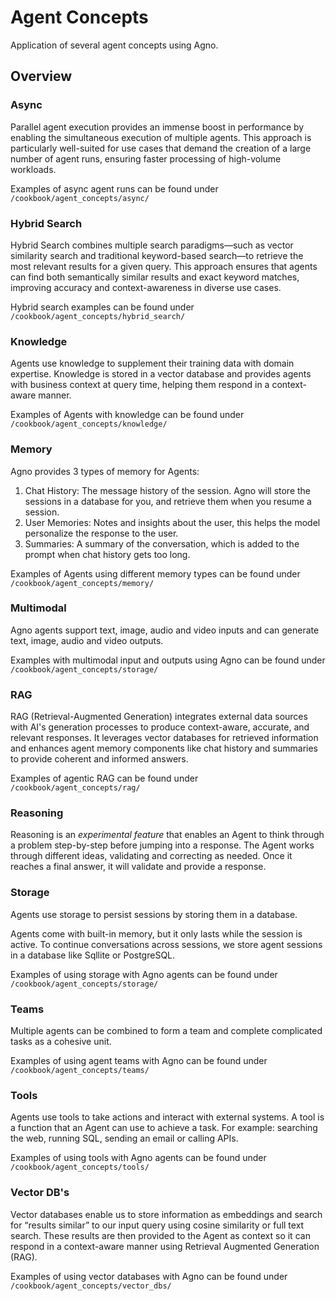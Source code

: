# Agent Concepts

Application of several agent concepts using Agno.

## Overview

### Async

Parallel agent execution provides an immense boost in performance by enabling the simultaneous execution of multiple agents. This approach is particularly well-suited for use cases that demand the creation of a large number of agent runs, ensuring faster processing of high-volume workloads.

Examples of async agent runs can be found under `/cookbook/agent_concepts/async/`


### Hybrid Search

Hybrid Search combines multiple search paradigms—such as vector similarity search and traditional keyword-based search—to retrieve the most relevant results for a given query. This approach ensures that agents can find both semantically similar results and exact keyword matches, improving accuracy and context-awareness in diverse use cases. 

Hybrid search examples can be found under `/cookbook/agent_concepts/hybrid_search/`

### Knowledge

Agents use knowledge to supplement their training data with domain expertise.
Knowledge is stored in a vector database and provides agents with business context at query time, helping them respond in a context-aware manner.

Examples of Agents with knowledge can be found under `/cookbook/agent_concepts/knowledge/`

### Memory

Agno provides 3 types of memory for Agents:

1. Chat History: The message history of the session. Agno will store the sessions in a database for you, and retrieve them when you resume a session.
2. User Memories: Notes and insights about the user, this helps the model personalize the response to the user.
3. Summaries: A summary of the conversation, which is added to the prompt when chat history gets too long.

Examples of Agents using different memory types can be found under `/cookbook/agent_concepts/memory/`

### Multimodal

Agno agents support text, image, audio and video inputs and can generate text, image, audio and video outputs. 

Examples with multimodal input and outputs using Agno can be found under `/cookbook/agent_concepts/storage/`

### RAG

RAG (Retrieval-Augmented Generation) integrates external data sources with AI's generation processes to produce context-aware, accurate, and relevant responses. It leverages vector databases for retrieved information and enhances agent memory components like chat history and summaries to provide coherent and informed answers.

Examples of agentic RAG can be found under `/cookbook/agent_concepts/rag/`

### Reasoning

Reasoning is an *experimental feature* that enables an Agent to think through a problem step-by-step before jumping into a response. The Agent works through different ideas, validating and correcting as needed. Once it reaches a final answer, it will validate and provide a response.

### Storage

Agents use storage to persist sessions by storing them in a database.

Agents come with built-in memory, but it only lasts while the session is active. To continue conversations across sessions, we store agent sessions in a database like Sqllite or PostgreSQL.

Examples of using storage with Agno agents can be found under `/cookbook/agent_concepts/storage/`

### Teams

Multiple agents can be combined to form a team and complete complicated tasks as a cohesive unit.

Examples of using agent teams with Agno can be found under `/cookbook/agent_concepts/teams/`

### Tools

Agents use tools to take actions and interact with external systems. A tool is a function that an Agent can use to achieve a task. For example: searching the web, running SQL, sending an email or calling APIs. 

Examples of using tools with Agno agents can be found under `/cookbook/agent_concepts/tools/`

### Vector DB's

Vector databases enable us to store information as embeddings and search for “results similar” to our input query using cosine similarity or full text search. These results are then provided to the Agent as context so it can respond in a context-aware manner using Retrieval Augmented Generation (RAG).

Examples of using vector databases with Agno can be found under `/cookbook/agent_concepts/vector_dbs/`
